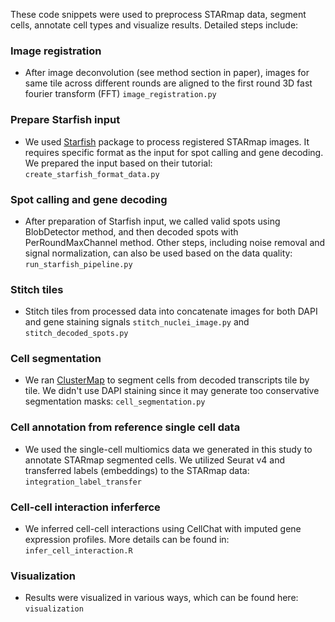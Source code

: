 These code snippets were used to preprocess STARmap data, segment cells, annotate cell types and visualize results. Detailed steps include:

### Image registration
- After image deconvolution (see method section in paper), images for same tile across different rounds are aligned to the first round 3D fast fourier transform (FFT) `image_registration.py`

### Prepare Starfish input
- We used [Starfish](https://spacetx-starfish.readthedocs.io/en/latest/) package to process registered STARmap images. It requires specific format as the input for spot calling and gene decoding. We prepared the input based on their tutorial: `create_starfish_format_data.py`

### Spot calling and gene decoding
- After preparation of Starfish input, we called valid spots using BlobDetector method, and then decoded spots with PerRoundMaxChannel method. Other steps, including noise removal and signal normalization, can also be used based on the data quality: `run_starfish_pipeline.py`

### Stitch tiles
- Stitch tiles from processed data into concatenate images for both DAPI and gene staining signals `stitch_nuclei_image.py` and `stitch_decoded_spots.py`

### Cell segmentation
- We ran [ClusterMap](https://github.com/wanglab-broad/ClusterMap) to segment cells from decoded transcripts tile by tile. We didn't use DAPI staining since it may generate too conservative segmentation masks: `cell_segmentation.py`

### Cell annotation from reference single cell data
- We used the single-cell multiomics data we generated in this study to annotate STARmap segmented cells. We utilized Seurat v4 and transferred labels (embeddings) to the STARmap data: `integration_label_transfer`

### Cell-cell interaction inferferce
- We inferred cell-cell interactions using CellChat with imputed gene expression profiles. More details can be found in: `infer_cell_interaction.R`

### Visualization
- Results were visualized in various ways, which can be found here: `visualization`

